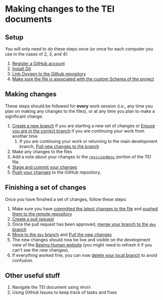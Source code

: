 # Making changes to the TEI documents

## Setup
You will only need to do these steps once (or once for each computer you use in the cases of 2, 3, and 4):

1. [Register a GitHub account](./01_register_github/01_register_github.md)
1. [Install Git](./02_Install_Git/02_install_git.md)
1. [Link Oxygen to the Github repository](./03_Link_Oxygen_Github/03_Link_Oxygen_Github.md)
1. [Make sure the file is associated with the custom Schema of the project](./04_Associate_Schema/04_Associate_Schema.md)

## Making changes
These steps should be followed for **every** work session (i.e., any time you plan on making any changes to the files), or at any time you plan to make a significant change.
1. [Create a new branch](./11_Create_branch/11_create_branch.md) if you are starting a new set of changes or [Ensure you are in the correct branch](./12_ensure_correct_branch/12_ensure_correct_branch.md) if you are continuing your work from another time
    1. If you are continuing your work or returning to the main development branch, [Pull new changes to the branch](./13_Pull_new_changes/13_pull_new_changes.md)
1. Make any changes to the files
1. Add a note about your changes to the [`revisionDesc`](https://htmlpreview.github.io/?https://raw.githubusercontent.com/NewcastleRSE/beeing-human-tei-data/dev/documentation/tei_beeing_human.html#encMetaChange) portion of the TEI file.
1. [Stage and commit your changes](./14_stage_commit/14_stage_commit.md)
1. [Push your changes](./15_Pushing_Changes/15_push_changes.md) to the GitHub repository.

## Finishing a set of changes
Once you have finished a set of changes, follow these steps:

1. Make sure you have [committed the latest changes to the file](./14_stage_commit/14_stage_commit.md) and [pushed them to the remote repository](./15_Pushing_Changes/15_push_changes.md)
1. [Create a pull request](#)
1. Once the pull request has been approved, [merge your branch to the `dev` branch](#)
1. [Move to the `dev` branch](./12_ensure_correct_branch/12_ensure_correct_branch.md) and [Pull the new changes](./13_Pull_new_changes/13_pull_new_changes.md)
1. The new changes should now be live and visible on the development view of the [Beeing Human website](https://newcastlerse.github.io/beeing-human-web/content/literature) (you might need to refresh it if you can't see the new changes).
1. If everything worked fine, you can now [delete your local branch](#) to avoid confusion.

## Other useful stuff
1. Navigate the TEI document using `XPath`
1. Using GitHub Issues to keep track of tasks and fixes

